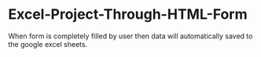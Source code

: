 # Excel-Project-Through-HTML-Form
When form is completely  filled by user then data will automatically saved to the google excel sheets.
